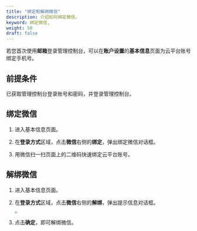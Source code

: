 ```yaml
---
title: "绑定和解绑微信"
description: 介绍如何绑定微信。
keyword: 绑定微信,
weight: 50
draft: false
---
```


若您首次使用**邮箱**登录管理控制台，可以在**账户设置**的**基本信息**页面为云平台账号绑定手机号。

## 前提条件

已获取管理控制台登录账号和密码，并登录管理控制台。

## 绑定微信

1. 进入基本信息页面。

2. 在**登录方式**区域，点击**微信**右侧的**绑定**，弹出绑定微信对话框。

3. 用微信扫一扫页面上的二维码快速绑定云平台账号。

## 解绑微信

1. 进入基本信息页面。

2. 在**登录方式**区域，点击**微信**右侧的**解绑**，弹出提示信息对话框。

   <img src="../../../_images/bind_weixin_tips.png" style="zoom:40%;" />

3. 点击**确定**，即可解绑微信。

   

   

